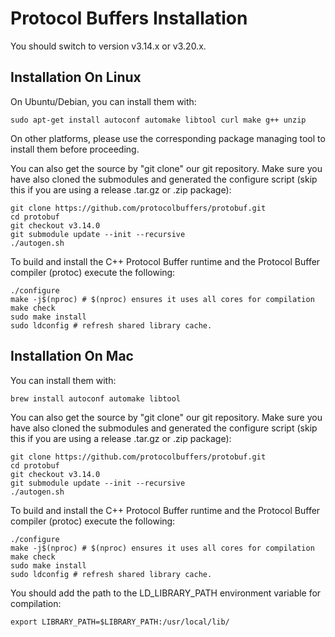 # Protocol Buffers Installation 

You should switch to version v3.14.x or v3.20.x.

## Installation On Linux

On Ubuntu/Debian, you can install them with:
```shell
sudo apt-get install autoconf automake libtool curl make g++ unzip
```
On other platforms, please use the corresponding package managing tool to install them before proceeding.

You can also get the source by "git clone" our git repository. Make sure you have also cloned the submodules and generated the configure script (skip this if you are using a release .tar.gz or .zip package):

```shell
git clone https://github.com/protocolbuffers/protobuf.git
cd protobuf
git checkout v3.14.0
git submodule update --init --recursive
./autogen.sh
```

To build and install the C++ Protocol Buffer runtime and the Protocol Buffer compiler (protoc) execute the following:
```shell
./configure
make -j$(nproc) # $(nproc) ensures it uses all cores for compilation
make check
sudo make install
sudo ldconfig # refresh shared library cache.
```


## Installation On Mac

You can install them with:
```shell
brew install autoconf automake libtool
```

You can also get the source by "git clone" our git repository. Make sure you have also cloned the submodules and generated the configure script (skip this if you are using a release .tar.gz or .zip package):
```shell
git clone https://github.com/protocolbuffers/protobuf.git
cd protobuf
git checkout v3.14.0
git submodule update --init --recursive
./autogen.sh
```

To build and install the C++ Protocol Buffer runtime and the Protocol Buffer compiler (protoc) execute the following:
```shell
./configure
make -j$(nproc) # $(nproc) ensures it uses all cores for compilation
make check
sudo make install
sudo ldconfig # refresh shared library cache.
```

You should add the path to the LD_LIBRARY_PATH environment variable for compilation:
```shell
export LIBRARY_PATH=$LIBRARY_PATH:/usr/local/lib/
```
